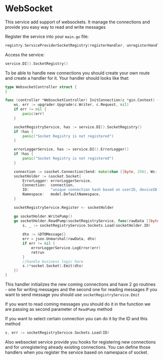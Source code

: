 # WebSocket
This service add support of websockets. It manage the connections and provide you easy way to read and write messages

Register the service into your `main.go` file:
```go
registry.ServiceProviderSocketRegistry(registerHandler, unregisterHandler func(s *socket.Socket))
```

Access the service:
```go
service.DI().SocketRegistry()
```

To be able to handle new connections you should create your own route and create a handler for it.
Your handler should looks like that:
```go
type WebsocketController struct {
}

func (controller *WebsocketController) InitConnection(c *gin.Context) {
	ws, err := upgrader.Upgrade(c.Writer, c.Request, nil)
	if err != nil {
		panic(err)
	}

	socketRegistryService, has := service.DI().SocketRegistry()
	if !has {
		panic("Socket Registry is not registered")
	}

	errorLoggerService, has := service.DI().ErrorLogger()
	if !has {
		panic("Socket Registry is not registered")
	}

	connection := &socket.Connection{Send: make(chan []byte, 256), Ws: ws}
	socketHolder := &socket.Socket{
		ErrorLogger: errorLoggerService,
		Connection:  connection,
		ID:          "unique connection hash based on userID, deviceID and timestamp",
		Namespace:   model.DefaultNamespace,
	}

	socketRegistryService.Register <- socketHolder

	go socketHolder.WritePump()
	go socketHolder.ReadPump(socketRegistryService, func(rawData []byte) {
		s, _ := socketRegistryService.Sockets.Load(socketHolder.ID)
		
        dto := &DTOMessage{}
        err = json.Unmarshal(rawData, dto)
        if err != nil {
            errorLoggerService.LogError(err)
            retrun
        }
        //handle business logic here
        s.(*socket.Socket).Emit(dto)
	})
}

```
This handler initializes the new coming connections and have 2 go routines - one for writing messages and the second one for reading messages
If you want to send message you should use ```socketRegistryService.Emit```

If you want to read coming messages you should do it in the function we are passing as second parameter of ```ReadPump``` method

If you want to select certain connection you can do it by the ID and this method 
```go 
s, err := socketRegistryService.Sockets.Load(ID)
```

Also websocket service provide you hooks for registering new connections and for unregistering already existing connections.
You can define those handlers when you register the service based on namespace of socket.
